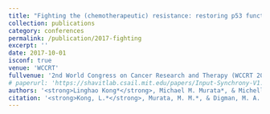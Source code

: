 ```yaml
---
title: "Fighting the (chemotherapeutic) resistance: restoring p53 function and silencing REV3L suppresses the cancerous metabolic phenotype in cisplatin treated human non-small lung carcinoma cells"
collection: publications
category: conferences
permalink: /publication/2017-fighting
excerpt: ''
date: 2017-10-01
isconf: true
venue: 'WCCRT'
fullvenue: '2nd World Congress on Cancer Research and Therapy (WCCRT 2017)'
# paperurl: 'https://shavitlab.csail.mit.edu/papers/Input-Synchrony-V1.pdf'
authors: '<strong>Linghao Kong*</strong>, Michael M. Murata*, & Michelle A. Digman'
citation: '<strong>Kong, L.*</strong>, Murata, M. M.*, & Digman, M. A. (2017, October). Fighting the (chemotherapeutic) resistance: restoring p53 function and silencing REV3L suppresses the cancerous metabolic phenotype in cisplatin treated human non-small lung carcinoma cells [Poster presentation]. 2nd World Congress on Cancer Research and Therapy (WCCRT 2017), San Diego, CA, United States.'
---
```

